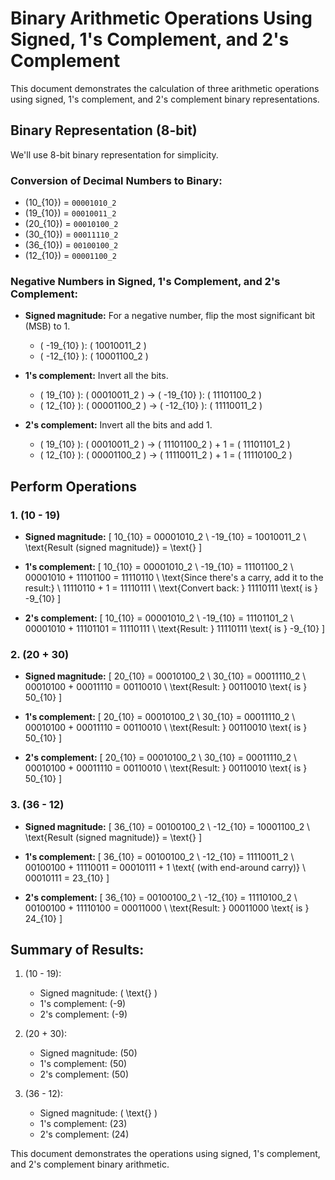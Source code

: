 # Binary Arithmetic Operations Using Signed, 1's Complement, and 2's Complement

This document demonstrates the calculation of three arithmetic operations using signed, 1's complement, and 2's complement binary representations.

## Binary Representation (8-bit)

We'll use 8-bit binary representation for simplicity.

### Conversion of Decimal Numbers to Binary:

- \(10_{10}\) = `00001010_2`
- \(19_{10}\) = `00010011_2`
- \(20_{10}\) = `00010100_2`
- \(30_{10}\) = `00011110_2`
- \(36_{10}\) = `00100100_2`
- \(12_{10}\) = `00001100_2`

### Negative Numbers in Signed, 1's Complement, and 2's Complement:

- **Signed magnitude:** For a negative number, flip the most significant bit (MSB) to 1.
  - \( -19_{10} \): \( 10010011_2 \)
  - \( -12_{10} \): \( 10001100_2 \)

- **1's complement:** Invert all the bits.
  - \( 19_{10} \): \( 00010011_2 \) → \( -19_{10} \): \( 11101100_2 \)
  - \( 12_{10} \): \( 00001100_2 \) → \( -12_{10} \): \( 11110011_2 \)

- **2's complement:** Invert all the bits and add 1.
  - \( 19_{10} \): \( 00010011_2 \) → \( 11101100_2 \) + 1 = \( 11101101_2 \)
  - \( 12_{10} \): \( 00001100_2 \) → \( 11110011_2 \) + 1 = \( 11110100_2 \)

## Perform Operations

### 1. \(10 - 19\)

- **Signed magnitude:**
  \[
  10_{10} = 00001010_2 \\
  -19_{10} = 10010011_2 \\
  \text{Result (signed magnitude)} = \text{}
  \]

- **1's complement:**
  \[
  10_{10} = 00001010_2 \\
  -19_{10} = 11101100_2 \\
  00001010 + 11101100 = 11110110 \\
  \text{Since there's a carry, add it to the result:} \\
  11110110 + 1 = 11110111 \\
  \text{Convert back: } 11110111 \text{ is } -9_{10}
  \]

- **2's complement:**
  \[
  10_{10} = 00001010_2 \\
  -19_{10} = 11101101_2 \\
  00001010 + 11101101 = 11110111 \\
  \text{Result: } 11110111 \text{ is } -9_{10}
  \]

### 2. \(20 + 30\)

- **Signed magnitude:**
  \[
  20_{10} = 00010100_2 \\
  30_{10} = 00011110_2 \\
  00010100 + 00011110 = 00110010 \\
  \text{Result: } 00110010 \text{ is } 50_{10}
  \]

- **1's complement:**
  \[
  20_{10} = 00010100_2 \\
  30_{10} = 00011110_2 \\
  00010100 + 00011110 = 00110010 \\
  \text{Result: } 00110010 \text{ is } 50_{10}
  \]

- **2's complement:**
  \[
  20_{10} = 00010100_2 \\
  30_{10} = 00011110_2 \\
  00010100 + 00011110 = 00110010 \\
  \text{Result: } 00110010 \text{ is } 50_{10}
  \]

### 3. \(36 - 12\)

- **Signed magnitude:**
  \[
  36_{10} = 00100100_2 \\
  -12_{10} = 10001100_2 \\
  \text{Result (signed magnitude)} = \text{}
  \]

- **1's complement:**
  \[
  36_{10} = 00100100_2 \\
  -12_{10} = 11110011_2 \\
  00100100 + 11110011 = 00010111 + 1 \text{ (with end-around carry)} \\
  00010111 = 23_{10}
  \]

- **2's complement:**
  \[
  36_{10} = 00100100_2 \\
  -12_{10} = 11110100_2 \\
  00100100 + 11110100 = 00011000 \\
  \text{Result: } 00011000 \text{ is } 24_{10}
  \]

## Summary of Results:

1. \(10 - 19\):
   - Signed magnitude: \( \text{} \)
   - 1's complement: \(-9\)
   - 2's complement: \(-9\)

2. \(20 + 30\):
   - Signed magnitude: \(50\)
   - 1's complement: \(50\)
   - 2's complement: \(50\)

3. \(36 - 12\):
   - Signed magnitude: \( \text{} \)
   - 1's complement: \(23\)
   - 2's complement: \(24\)

This document demonstrates the operations using signed, 1's complement, and 2's complement binary arithmetic.

